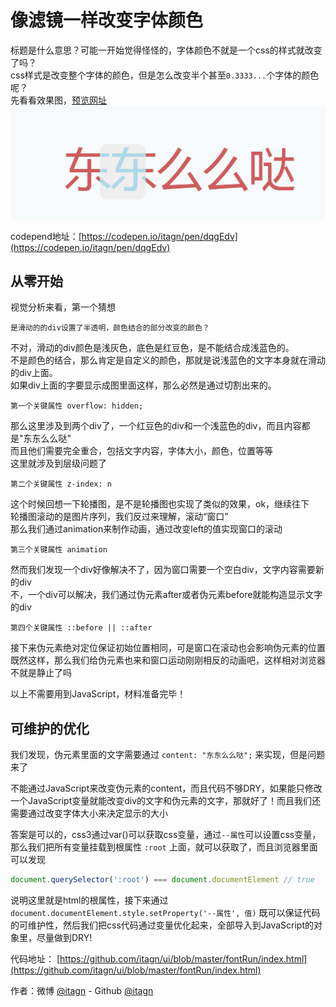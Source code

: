 ﻿# 像滤镜一样改变字体颜色
标题是什么意思？可能一开始觉得怪怪的，字体颜色不就是一个css的样式就改变了吗？    
css样式是改变整个字体的颜色，但是怎么改变半个甚至`0.3333...`个字体的颜色呢？    
先看看效果图，[预览网址](https://itagn.github.io/ui/fontRun/)        
![font.png](./img/FontColor/font.png)    

codepend地址：[https://codepen.io/itagn/pen/dqgEdv](https://codepen.io/itagn/pen/dqgEdv)
## 从零开始
视觉分析来看，第一个猜想

    是滑动的的div设置了半透明，颜色结合的部分改变的颜色？

不对，滑动的div颜色是浅灰色，底色是红豆色，是不能结合成浅蓝色的。    
不是颜色的结合，那么肯定是自定义的颜色，那就是说浅蓝色的文字本身就在滑动的div上面。    
如果div上面的字要显示成图里面这样，那么必然是通过切割出来的。    

    第一个关键属性 overflow: hidden;    

那么这里涉及到两个div了，一个红豆色的div和一个浅蓝色的div，而且内容都是"东东么么哒"    
而且他们需要完全重合，包括文字内容，字体大小，颜色，位置等等    
这里就涉及到层级问题了    

    第二个关键属性 z-index: n    
    
这个时候回想一下轮播图，是不是轮播图也实现了类似的效果，ok，继续往下    
轮播图滚动的是图片序列，我们反过来理解，滚动“窗口”    
那么我们通过animation来制作动画，通过改变left的值实现窗口的滚动

    第三个关键属性 animation
    
然而我们发现一个div好像解决不了，因为窗口需要一个空白div，文字内容需要新的div    
不，一个div可以解决，我们通过伪元素after或者伪元素before就能构造显示文字的div    

    第四个关键属性 ::before || ::after

接下来伪元素绝对定位保证初始位置相同，可是窗口在滚动也会影响伪元素的位置    
既然这样，那么我们给伪元素也来和窗口运动刚刚相反的动画吧，这样相对浏览器不就是静止了吗      

以上不需要用到JavaScript，材料准备完毕！

## 可维护的优化

我们发现，伪元素里面的文字需要通过 `content: "东东么么哒";` 来实现，但是问题来了    

不能通过JavaScript来改变伪元素的content，而且代码不够DRY，如果能只修改一个JavaScript变量就能改变div的文字和伪元素的文字，那就好了！而且我们还需要通过改变字体大小来决定显示的大小    

答案是可以的，css3通过var()可以获取css变量，通过`--属性`可以设置css变量，那么我们把所有变量挂载到根属性 `:root` 上面，就可以获取了，而且浏览器里面可以发现    
```javascript
document.querySelector(':root') === document.documentElement // true
```
说明这里就是html的根属性，接下来通过 `document.documentElement.style.setProperty('--属性', 值)` 既可以保证代码的可维护性，然后我们把css代码通过变量优化起来，全部导入到JavaScript的对象里，尽量做到DRY!  

代码地址： [https://github.com/itagn/ui/blob/master/fontRun/index.html](https://github.com/itagn/ui/blob/master/fontRun/index.html)

作者：微博 [@itagn][1] - Github [@itagn][2]

[1]: https://weibo.com/p/1005053782707172
[2]: https://github.com/itagn
